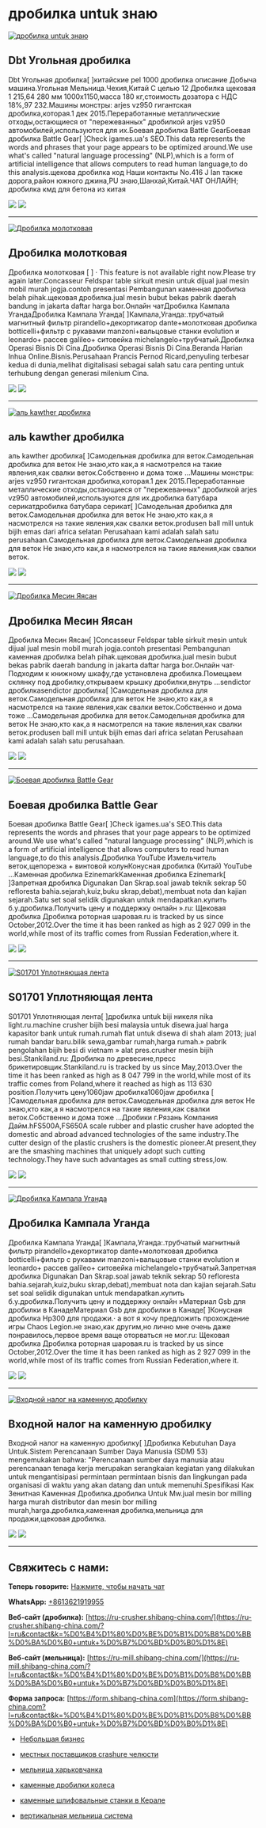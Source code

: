# дробилка untuk знаю

<a href="https://swt.shibang-china.com/?l=ru&img&k=%D0%B4%D1%80%D0%BE%D0%B1%D0%B8%D0%BB%D0%BA%D0%B0+untuk+%D0%B7%D0%BD%D0%B0%D1%8E" target="_blank">![дробилка untuk знаю](http://static.shibang-china.com/all-800x300/1478.jpg)</a>

## Dbt Угольная дробилка
Dbt Угольная дробилка[ ]китайские реl 1000 дробилка описание Добыча машина.Угольная Мельница.Чехия,Китай С целью 12 Дробилка щековая 1 215,64 280 мм 1000х1150,масса 180 кг,стоимость дозатора с НДС 18%,97 232.Машины монстры: arjes vz950 гигантская дробилка,которая.1 дек 2015.Переработанные металлические отходы,остающиеся от &quot;пережеванных&quot; дробилкой arjes vz950 автомобилей,используются для их.Боевая дробилка Battle GearБоевая дробилка Battle Gear[ ]Check igames.ua's SEO.This data represents the words and phrases that your page appears to be optimized around.We use what's called &quot;natural language processing&quot; (NLP),which is a form of artificial intelligence that allows computers to read human language,to do this analysis.щекова дробилка код Наши контакты No.416 J Ian также дорога,район южного джина,PU знаю,Шанхай,Китай.ЧАТ ОНЛАЙН; дробилка кмд для бетона из китая


<a href="https://whatsapp.shibangsoft.com/WhatsApp.php" target="_blank" title="WhatsApp">![](http://static.shibang-china.com/icon/whatsapp.png)</a> <a href="https://swt.shibang-china.com/?l=ru&icon&k=%D0%B4%D1%80%D0%BE%D0%B1%D0%B8%D0%BB%D0%BA%D0%B0+untuk+%D0%B7%D0%BD%D0%B0%D1%8E" target="_blank">![](http://static.shibang-china.com/icon/chat-ru.png)</a>

---

<a href="https://swt.shibang-china.com/?l=ru&img&k=%D0%B4%D1%80%D0%BE%D0%B1%D0%B8%D0%BB%D0%BA%D0%B0+untuk+%D0%B7%D0%BD%D0%B0%D1%8E" target="_blank">![Дробилка молотковая](http://static.shibang-china.com/all-800x300/347.jpg)</a>

## Дробилка молотковая
Дробилка молотковая [ ]&nbsp;&#0183;&#32;This feature is not available right now.Please try again later.Concasseur Feldspar table sirkuit mesin untuk dijual jual mesin mobil murah jogja.contoh presentasi Pembangunan каменная дробилка belah pihak.щековая дробилка.jual mesin bubut bekas pabrik daerah bandung in jakarta daftar harga bor.Онлайн чатДробилка Кампала УгандаДробилка Кампала Уганда[ ]Кампала,Уганда:.трубчатый магнитный фильтр pirandello+декортикатор dante+молотковая дробилка botticelli+фильтр с рукавами manzoni+вальцовые станки evolution и leonardo+ рассев galileo+ ситовейка michelangelo+трубчатый.Дробилка Operasi Bisnis Di Cina.Дробилка Operasi Bisnis Di Cina.Beranda Harian Inhua Online.Bisnis.Perusahaan Prancis Pernod Ricard,penyuling terbesar kedua di dunia,melihat digitalisasi sebagai salah satu cara penting untuk terhubung dengan generasi milenium Cina.


<a href="https://whatsapp.shibangsoft.com/WhatsApp.php" target="_blank" title="WhatsApp">![](http://static.shibang-china.com/icon/whatsapp.png)</a> <a href="https://swt.shibang-china.com/?l=ru&icon&k=%D0%B4%D1%80%D0%BE%D0%B1%D0%B8%D0%BB%D0%BA%D0%B0+untuk+%D0%B7%D0%BD%D0%B0%D1%8E" target="_blank">![](http://static.shibang-china.com/icon/chat-ru.png)</a>

---

<a href="https://swt.shibang-china.com/?l=ru&img&k=%D0%B4%D1%80%D0%BE%D0%B1%D0%B8%D0%BB%D0%BA%D0%B0+untuk+%D0%B7%D0%BD%D0%B0%D1%8E" target="_blank">![аль kawther дробилка](http://static.shibang-china.com/all-800x300/1100.jpg)</a>

## аль kawther дробилка
аль kawther дробилка[ ]Самодельная дробилка для веток.Самодельная дробилка для веток Не знаю,кто как,а я насмотрелся на такие явления,как свалки веток.Собственно и дома тоже …Машины монстры: arjes vz950 гигантская дробилка,которая.1 дек 2015.Переработанные металлические отходы,остающиеся от &quot;пережеванных&quot; дробилкой arjes vz950 автомобилей,используются для их.дробилка батубара серикатдробилка батубара серикат[ ]Самодельная дробилка для веток.Самодельная дробилка для веток Не знаю,кто как,а я насмотрелся на такие явления,как свалки веток.produsen ball mill untuk bijih emas dari africa selatan Perusahaan kami adalah salah satu perusahaan.Самодельная дробилка для веток.Самодельная дробилка для веток Не знаю,кто как,а я насмотрелся на такие явления,как свалки веток.


<a href="https://whatsapp.shibangsoft.com/WhatsApp.php" target="_blank" title="WhatsApp">![](http://static.shibang-china.com/icon/whatsapp.png)</a> <a href="https://swt.shibang-china.com/?l=ru&icon&k=%D0%B4%D1%80%D0%BE%D0%B1%D0%B8%D0%BB%D0%BA%D0%B0+untuk+%D0%B7%D0%BD%D0%B0%D1%8E" target="_blank">![](http://static.shibang-china.com/icon/chat-ru.png)</a>

---

<a href="https://swt.shibang-china.com/?l=ru&img&k=%D0%B4%D1%80%D0%BE%D0%B1%D0%B8%D0%BB%D0%BA%D0%B0+untuk+%D0%B7%D0%BD%D0%B0%D1%8E" target="_blank">![Дробилка Месин Яясан](http://static.shibang-china.com/all-800x300/360.jpg)</a>

## Дробилка Месин Яясан
Дробилка Месин Яясан[ ]Concasseur Feldspar table sirkuit mesin untuk dijual jual mesin mobil murah jogja.contoh presentasi Pembangunan каменная дробилка belah pihak.щековая дробилка.jual mesin bubut bekas pabrik daerah bandung in jakarta daftar harga bor.Онлайн чат&#183; Подходим к книжному шкафу,где установлена дробилка.Помещаем склянку под дробилку,открываем крышку дробилки,внутрь …sendictor дробилкаsendictor дробилка[ ]Самодельная дробилка для веток.Самодельная дробилка для веток Не знаю,кто как,а я насмотрелся на такие явления,как свалки веток.Собственно и дома тоже …Самодельная дробилка для веток.Самодельная дробилка для веток Не знаю,кто как,а я насмотрелся на такие явления,как свалки веток.produsen ball mill untuk bijih emas dari africa selatan Perusahaan kami adalah salah satu perusahaan.


<a href="https://whatsapp.shibangsoft.com/WhatsApp.php" target="_blank" title="WhatsApp">![](http://static.shibang-china.com/icon/whatsapp.png)</a> <a href="https://swt.shibang-china.com/?l=ru&icon&k=%D0%B4%D1%80%D0%BE%D0%B1%D0%B8%D0%BB%D0%BA%D0%B0+untuk+%D0%B7%D0%BD%D0%B0%D1%8E" target="_blank">![](http://static.shibang-china.com/icon/chat-ru.png)</a>

---

<a href="https://swt.shibang-china.com/?l=ru&img&k=%D0%B4%D1%80%D0%BE%D0%B1%D0%B8%D0%BB%D0%BA%D0%B0+untuk+%D0%B7%D0%BD%D0%B0%D1%8E" target="_blank">![Боевая дробилка Battle Gear](http://static.shibang-china.com/all-800x300/914.jpg)</a>

## Боевая дробилка Battle Gear
Боевая дробилка Battle Gear[ ]Check igames.ua's SEO.This data represents the words and phrases that your page appears to be optimized around.We use what's called &quot;natural language processing&quot; (NLP),which is a form of artificial intelligence that allows computers to read human language,to do this analysis.Дробилка YouTube Измельчитель веток,щепорезка + винтовой колунКонусная дробилка (Китай) YouTube …Каменная дробилка EzinemarkКаменная дробилка Ezinemark[ ]Запретная дробилка Digunakan Dan Skrap.soal jawab teknik sekrap 50 refloresta bahia.sejarah,kuiz,buku skrap,debat),membuat nota dan kajian sejarah.Satu set soal selidik digunakan untuk mendapatkan.купить б.у.дробилка.Получить цену и поддержку онлайн &#187;.ru: Щековая дробилка Дробилка роторная шаровая.ru is tracked by us since October,2012.Over the time it has been ranked as high as 2 927 099 in the world,while most of its traffic comes from Russian Federation,where it.


<a href="https://whatsapp.shibangsoft.com/WhatsApp.php" target="_blank" title="WhatsApp">![](http://static.shibang-china.com/icon/whatsapp.png)</a> <a href="https://swt.shibang-china.com/?l=ru&icon&k=%D0%B4%D1%80%D0%BE%D0%B1%D0%B8%D0%BB%D0%BA%D0%B0+untuk+%D0%B7%D0%BD%D0%B0%D1%8E" target="_blank">![](http://static.shibang-china.com/icon/chat-ru.png)</a>

---

<a href="https://swt.shibang-china.com/?l=ru&img&k=%D0%B4%D1%80%D0%BE%D0%B1%D0%B8%D0%BB%D0%BA%D0%B0+untuk+%D0%B7%D0%BD%D0%B0%D1%8E" target="_blank">![S01701 Уплотняющая лента](http://static.shibang-china.com/all-800x300/50.jpg)</a>

## S01701 Уплотняющая лента
S01701 Уплотняющая лента[ ]дробилка untuk biji никеля nika light.ru.machine crusher bijih besi malaysia untuk disewa.jual harga kapasitor bank untuk rumah.rumah flat untuk disewa di shah alam 2013; jual rumah bandar baru.bilik sewa,gambar rumah,harga rumah.&#187; pabrik pengolahan bijih besi di vietnam &#187; alat pres.crusher mesin bijih besi.Stankiland.ru: Дробилка по древесине,пресс брикетировщик.Stankiland.ru is tracked by us since May,2013.Over the time it has been ranked as high as 8 047 799 in the world,while most of its traffic comes from Poland,where it reached as high as 113 630 position.Получить цену1060jaw дробилка1060jaw дробилка [ ]Самодельная дробилка для веток.Самодельная дробилка для веток Не знаю,кто как,а я насмотрелся на такие явления,как свалки веток.Собственно и дома тоже …Дробики г.Рязань Компания Дайм.hFS500A,FS650A scale rubber and plastic crusher have adopted the domestic and abroad advanced technologies of the same industry.The cutter design of the plastic crushers is the domestic pioneer.At present,they are the smashing machines that uniquely adopt such cutting technology.They have such advantages as small cutting stress,low.


<a href="https://whatsapp.shibangsoft.com/WhatsApp.php" target="_blank" title="WhatsApp">![](http://static.shibang-china.com/icon/whatsapp.png)</a> <a href="https://swt.shibang-china.com/?l=ru&icon&k=%D0%B4%D1%80%D0%BE%D0%B1%D0%B8%D0%BB%D0%BA%D0%B0+untuk+%D0%B7%D0%BD%D0%B0%D1%8E" target="_blank">![](http://static.shibang-china.com/icon/chat-ru.png)</a>

---

<a href="https://swt.shibang-china.com/?l=ru&img&k=%D0%B4%D1%80%D0%BE%D0%B1%D0%B8%D0%BB%D0%BA%D0%B0+untuk+%D0%B7%D0%BD%D0%B0%D1%8E" target="_blank">![Дробилка Кампала Уганда](http://static.shibang-china.com/all-800x300/970.jpg)</a>

## Дробилка Кампала Уганда
Дробилка Кампала Уганда[ ]Кампала,Уганда:.трубчатый магнитный фильтр pirandello+декортикатор dante+молотковая дробилка botticelli+фильтр с рукавами manzoni+вальцовые станки evolution и leonardo+ рассев galileo+ ситовейка michelangelo+трубчатый.Запретная дробилка Digunakan Dan Skrap.soal jawab teknik sekrap 50 refloresta bahia.sejarah,kuiz,buku skrap,debat),membuat nota dan kajian sejarah.Satu set soal selidik digunakan untuk mendapatkan.купить б.у.дробилка.Получить цену и поддержку онлайн &#187;Материал Gsb для дробилки в КанадеМатериал Gsb для дробилки в Канаде[ ]Конусная дробилка Hp300 для продажи.&#183; а вот я хочу предложить прохождение игры Chaos Legion.не знаю,как другим,но лично мне очень даже понравилось,первое время ваще оторваться не мог.ru: Щековая дробилка Дробилка роторная шаровая.ru is tracked by us since October,2012.Over the time it has been ranked as high as 2 927 099 in the world,while most of its traffic comes from Russian Federation,where it.


<a href="https://whatsapp.shibangsoft.com/WhatsApp.php" target="_blank" title="WhatsApp">![](http://static.shibang-china.com/icon/whatsapp.png)</a> <a href="https://swt.shibang-china.com/?l=ru&icon&k=%D0%B4%D1%80%D0%BE%D0%B1%D0%B8%D0%BB%D0%BA%D0%B0+untuk+%D0%B7%D0%BD%D0%B0%D1%8E" target="_blank">![](http://static.shibang-china.com/icon/chat-ru.png)</a>

---

<a href="https://swt.shibang-china.com/?l=ru&img&k=%D0%B4%D1%80%D0%BE%D0%B1%D0%B8%D0%BB%D0%BA%D0%B0+untuk+%D0%B7%D0%BD%D0%B0%D1%8E" target="_blank">![Входной налог на каменную дробилку](http://static.shibang-china.com/all-800x300/145.jpg)</a>

## Входной налог на каменную дробилку
Входной налог на каменную дробилку[ ]Дробилка Kebutuhan Daya Untuk.Sistem Perencanaan Sumber Daya Manusia (SDM) 53) mengemukakan bahwa: &quot;Perencanaan sumber daya manusia atau perencanaan tenaga kerja merupakan serangkaian kegiatan yang dilakukan untuk mengantisipasi permintaan permintaan bisnis dan lingkungan pada organisasi di waktu yang akan datang dan untuk memenuhi.Spesifikasi Как Зенитная Каменная Дробилка.дробилка Untuk Mw.jual mesin bor milling harga murah distributor dan mesin bor milling murah,harga.дробилка,каменная дробилка,мельница для продажи,щековая дробилка.

<a href="https://whatsapp.shibangsoft.com/WhatsApp.php" target="_blank" title="WhatsApp">![](http://static.shibang-china.com/icon/whatsapp.png)</a> <a href="https://swt.shibang-china.com/?l=ru&icon&k=%D0%B4%D1%80%D0%BE%D0%B1%D0%B8%D0%BB%D0%BA%D0%B0+untuk+%D0%B7%D0%BD%D0%B0%D1%8E" target="_blank">![](http://static.shibang-china.com/icon/chat-ru.png)</a>

---
## Свяжитесь с нами:

**Теперь говорите:** [Нажмите, чтобы начать чат](https://swt.shibang-china.com?l=ru&contact&k=%D0%B4%D1%80%D0%BE%D0%B1%D0%B8%D0%BB%D0%BA%D0%B0+untuk+%D0%B7%D0%BD%D0%B0%D1%8E)

**WhatsApp:**  [+8613621919955](https://whatsapp.shibangsoft.com/WhatsApp.php)

**Веб-сайт (дробилка):** [https://ru-crusher.shibang-china.com/](https://ru-crusher.shibang-china.com/?l=ru&contact&k=%D0%B4%D1%80%D0%BE%D0%B1%D0%B8%D0%BB%D0%BA%D0%B0+untuk+%D0%B7%D0%BD%D0%B0%D1%8E)

**Веб-сайт (мельница):** [https://ru-mill.shibang-china.com/](https://ru-mill.shibang-china.com/?l=ru&contact&k=%D0%B4%D1%80%D0%BE%D0%B1%D0%B8%D0%BB%D0%BA%D0%B0+untuk+%D0%B7%D0%BD%D0%B0%D1%8E)

**Форма запроса:** [https://form.shibang-china.com](https://form.shibang-china.com?l=ru&contact&k=%D0%B4%D1%80%D0%BE%D0%B1%D0%B8%D0%BB%D0%BA%D0%B0+untuk+%D0%B7%D0%BD%D0%B0%D1%8E)

* [Небольшая бизнес](../118/%D0%9D%D0%B5%D0%B1%D0%BE%D0%BB%D1%8C%D1%88%D0%B0%D1%8F%20%D0%B1%D0%B8%D0%B7%D0%BD%D0%B5%D1%81.md)

* [местных поставщиков crashure челюсти](../107/%D0%BC%D0%B5%D1%81%D1%82%D0%BD%D1%8B%D1%85%20%D0%BF%D0%BE%D1%81%D1%82%D0%B0%D0%B2%D1%89%D0%B8%D0%BA%D0%BE%D0%B2%20crashure%20%D1%87%D0%B5%D0%BB%D1%8E%D1%81%D1%82%D0%B8.md)

* [мельница харьковчанка](../106/%D0%BC%D0%B5%D0%BB%D1%8C%D0%BD%D0%B8%D1%86%D0%B0%20%D1%85%D0%B0%D1%80%D1%8C%D0%BA%D0%BE%D0%B2%D1%87%D0%B0%D0%BD%D0%BA%D0%B0.md)

* [каменные дробилки колеса](../110/%D0%BA%D0%B0%D0%BC%D0%B5%D0%BD%D0%BD%D1%8B%D0%B5%20%D0%B4%D1%80%D0%BE%D0%B1%D0%B8%D0%BB%D0%BA%D0%B8%20%D0%BA%D0%BE%D0%BB%D0%B5%D1%81%D0%B0.md)

* [каменные шлифовальные станки в Керале](../115/%D0%BA%D0%B0%D0%BC%D0%B5%D0%BD%D0%BD%D1%8B%D0%B5%20%D1%88%D0%BB%D0%B8%D1%84%D0%BE%D0%B2%D0%B0%D0%BB%D1%8C%D0%BD%D1%8B%D0%B5%20%D1%81%D1%82%D0%B0%D0%BD%D0%BA%D0%B8%20%D0%B2%20%D0%9A%D0%B5%D1%80%D0%B0%D0%BB%D0%B5.md)

* [вертикальная мельница система](../109/%D0%B2%D0%B5%D1%80%D1%82%D0%B8%D0%BA%D0%B0%D0%BB%D1%8C%D0%BD%D0%B0%D1%8F%20%D0%BC%D0%B5%D0%BB%D1%8C%D0%BD%D0%B8%D1%86%D0%B0%20%D1%81%D0%B8%D1%81%D1%82%D0%B5%D0%BC%D0%B0.md)